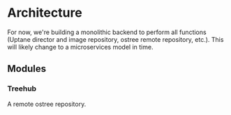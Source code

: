 # Architecture

For now, we're building a monolithic backend to perform all functions (Uptane director and image repository, ostree remote repository, etc.). This will likely change to a microservices model in time.

## Modules

### Treehub

A remote ostree repository.